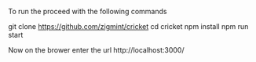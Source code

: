 To run the proceed with the following commands

git clone https://github.com/zigmint/cricket
cd cricket
npm install
npm run start

Now on the brower enter the url http://localhost:3000/